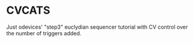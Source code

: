 CVCATS
======

Just odevices' "step3" euclydian sequencer tutorial with CV control over the number of triggers added.
